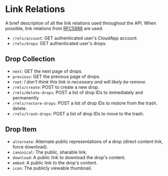 # Link Relations

A brief description of all the link relations used throughout the API. When
possible, link relations from [RFC5988][standard-links] are used.

[standard-links]: http://www.iana.org/assignments/link-relations/link-relations.xml


 - `/rels/account`: GET authenticated user's CloudApp account.
 - `/rels/drops`: GET authenticated user's drops.

## Drop Collection

 - `next`: GET the next page of drops.
 - `previous`: GET the previous page of drops.
 - `root`: _I don't think this link is necessary and will likely be remove._
 - `/rels/create`: POST to create a new drop.
 - `/rels/delete-drops`: POST a list of drop IDs to immediately and permanently
 - `/rels/restore-drops`: POST a list of drop IDs to restore from the trash.
   delete.
 - `/rels/trash-drops`: POST a list of drop IDs to move to the trash.

## Drop Item

 - `alternate`: Alternate public representations of a drop (direct content link,
   force download).
 - `canonical`: The public, sharable link.
 - `download`: A public link to download the drop's content.
 - `embed`: A public link to the drop's content.
 - `icon`: The publicly viewable thumbnail.